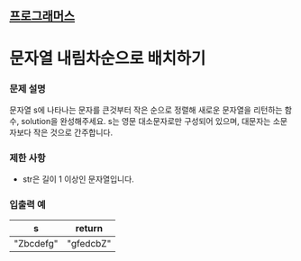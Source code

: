 ## [프로그래머스](https://school.programmers.co.kr/learn/courses/30/lessons/12917)

# 문자열 내림차순으로 배치하기

### 문제 설명

문자열 s에 나타나는 문자를 큰것부터 작은 순으로 정렬해 새로운 문자열을 리턴하는 함수, solution을 완성해주세요.
s는 영문 대소문자로만 구성되어 있으며, 대문자는 소문자보다 작은 것으로 간주합니다.

### 제한 사항

- str은 길이 1 이상인 문자열입니다.

### 입출력 예

| s	         | return    |
|------------|-----------|
| "Zbcdefg"	 | "gfedcbZ" |